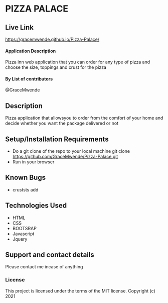 # PIZZA PALACE

## Live Link

https://gracemwende.github.io/Pizza-Palace/

#### Application Description

Pizza inn web application that you can order for any type of pizza and choose the size, toppings and crust for the pizza

#### By **List of contributors**

@GraceMwende

## Description

Pizza application that allowsyou to order from the comfort of your home and decide whether you want the package delivered or not

## Setup/Installation Requirements

- Do a git clone of the repo to your local machine
  git clone https://github.com/GraceMwende/Pizza-Palace.git
- Run in your browser

## Known Bugs

- cruststs add

## Technologies Used

- HTML
- CSS
- BOOTSRAP
- Javascript
- Jquery

## Support and contact details

Please contact me incase of anything

### License

This project is licensed under the terms of the MIT license.
Copyright (c) 2021
